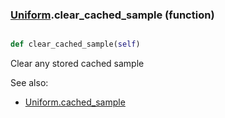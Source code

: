 ### [Uniform](Uniform.md).clear_cached_sample (function)


```py

def clear_cached_sample(self)

```



Clear any stored cached sample

See also:

* [Uniform.cached_sample](Uniform.cached_sample.md)

